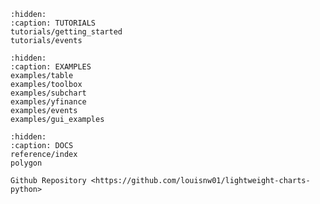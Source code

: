 ```{toctree}
:hidden:
:caption: TUTORIALS
tutorials/getting_started
tutorials/events
```





```{toctree}
:hidden:
:caption: EXAMPLES
examples/table
examples/toolbox
examples/subchart
examples/yfinance
examples/events
examples/gui_examples
```


```{toctree}
:hidden:
:caption: DOCS
reference/index
polygon

Github Repository <https://github.com/louisnw01/lightweight-charts-python>
```


```{include} ../../README.md
```